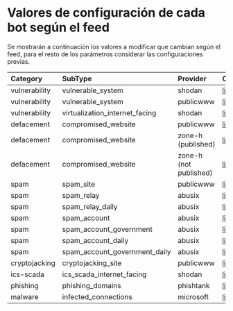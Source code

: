 # Valores de configuración de cada bot según el feed

Se mostrarán a continuación los valores a modificar que cambian según el feed, para el resto de los parámetros considerar las configuraciones previas.

| Category      | SubType                        | Provider               | Configuration                                                  |
| :------------ | :----------------------------- | :--------------------- | :------------------------------------------------------------- |
| vulnerability | vulnerable_system              | shodan                 | [link](vulnerability-vulnerable_system-shodan.md)              |
| vulnerability | vulnerable_system              | publicwww              | [link](vulnerability-vulnerable_system-publicwww.md)           |
| vulnerability | virtualization_internet_facing | shodan                 | [link](vulnerability-virtualization_internet_facing-shodan.md) |
| defacement    | compromised_website            | publicwww              | [link](defacement-compromised_website-publicwww.md)            |
| defacement    | compromised_website            | zone-h (published)     | [link](defacement-compromised_website-zoneh_published.md)      |
| defacement    | compromised_website            | zone-h (not published) | [link](defacement-compromised_website-zoneh_not_published.md)  |
| spam          | spam_site                      | publicwww              | [link](spam-spam_site-publicwww.md)                            |
| spam          | spam_relay                     | abusix                 | [link](spam-spam_relay-abusix.md)                              |
| spam          | spam_relay_daily               | abusix                 | [link](spam-spam_relay_daily-abusix.md)                        |
| spam          | spam_account                   | abusix                 | [link](spam-spam_account-abusix.md)                            |
| spam          | spam_account_government        | abusix                 | [link](spam-spam_account_government-abusix.md)                 |
| spam          | spam_account_daily             | abusix                 | [link](spam-spam_account_daily-abusix.md)                      |
| spam          | spam_account_government_daily  | abusix                 | [link](spam-spam_account_government_daily-abusix.md)           |
| cryptojacking | cryptojacking_site             | publicwww              | [link](cryptojacking-cryptojacking_site-publicwww.md)          |
| ics-scada     | ics_scada_internet_facing      | shodan                 | [link](ics-scada-ics_scada_internet_facing-shodan.md)          |
| phishing      | phishing_domains               | phishtank              | [link](phishing-phishing_domains-phishtank.md)                 |
| malware       | infected_connections           | microsoft              | [link](malware-infected_connections-microsoft.md)              |



